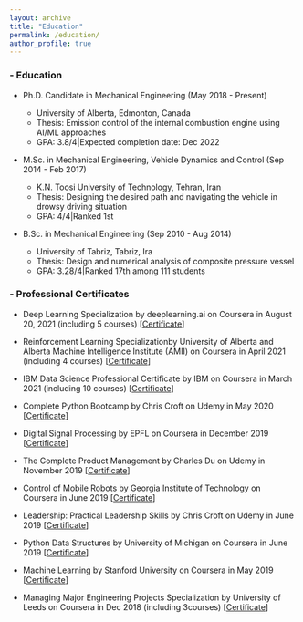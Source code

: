 ```yaml
---
layout: archive
title: "Education"
permalink: /education/
author_profile: true
---
```


### - Education

* Ph.D. Candidate in Mechanical Engineering (May 2018 - Present)
    * University of Alberta, Edmonton, Canada
    * Thesis:  Emission control of the internal combustion engine using AI/ML approaches
    * GPA: 3.8/4|Expected completion date:  Dec 2022

* M.Sc.  in Mechanical Engineering, Vehicle Dynamics and Control (Sep 2014 - Feb 2017)
    * K.N. Toosi University of Technology, Tehran, Iran
    * Thesis:  Designing the desired path and navigating the vehicle in drowsy driving situation
    * GPA: 4/4|Ranked 1st

* B.Sc.  in Mechanical Engineering (Sep 2010 - Aug 2014)
    * University of Tabriz, Tabriz, Ira
    * Thesis:  Design and numerical analysis of composite pressure vessel
    * GPA: 3.28/4|Ranked 17th among 111 students


### - Professional Certificates
* Deep Learning Specialization by deeplearning.ai on Coursera in August 20, 2021 (including 5 courses) [[Certificate](https://www.coursera.org/verify/specialization/8XLSWB76CGA8)]

* Reinforcement Learning Specializationby University of Alberta and Alberta Machine Intelligence Institute (AMII) on  Coursera in April 2021 (including 4 courses) [[Certificate](https://www.coursera.org/account/accomplishments/specialization/certificate/UHKR664B4URQ)]

* IBM Data Science Professional Certificate by IBM on Coursera in March 2021 (including 10 courses) [[Certificate](https://www.youracclaim.com/badges/8006f30b-3a41-451e-857f-fa6afaa101cb?source=linked_in_profile)]

* Complete Python Bootcamp by Chris Croft on Udemy in May 2020 [[Certificate](https://www.udemy.com/certificate/UC-6725a76d-32a1-467b-a588-11333487ee5a/)]

* Digital Signal Processing by ́EPFL on Coursera in December 2019 [[Certificate](https://www.coursera.org/account/accomplishments/certificate/ELGQLSXCK4GF)]

* The Complete Product Management by Charles Du on Udemy in November 2019 [[Certificate](http://ude.my/UC-N9HAW2WY)]


* Control of Mobile Robots by Georgia Institute of Technology on Coursera in June 2019 [[Certificate](https://www.coursera.org/account/accomplishments/certificate/6LPL9TZRHZXC)]

* Leadership: Practical Leadership Skills by Chris Croft on Udemy in June 2019 [[Certificate](http://ude.my/UC-TGS1BFJ3)]

* Python Data Structures by University of Michigan on Coursera in June 2019 [[Certificate](https://www.coursera.org/account/accomplishments/certificate/LCLSTHSJFQF3)]

* Machine Learning by Stanford University on Coursera in May 2019 [[Certificate](https://www.coursera.org/account/accomplishments/certificate/MWZJJKHF4RPR)]

* Managing  Major  Engineering  Projects  Specialization by  University  of  Leeds  on  Coursera  in  Dec  2018  (including  3courses) [[Certificate](https://www.coursera.org/account/accomplishments/specialization/certificate/W858BDRLWCPA)]


